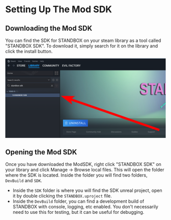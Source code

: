 # Setting Up The Mod SDK

## Downloading the Mod SDK

You can find the SDK for STANDBOX on your steam library as a tool called "STANDBOX SDK". To download it, simply search for it on the library and click the install button.

![](../images/SteamLibrarySDK.png)


## Opening the Mod SDK

Once you have downloaded the ModSDK, right click "STANDBOX SDK" on your library and click Manage -> Browse local files. This will open the folder where the SDK is located. Inside the folder you will find two folders, `DevBuild` and `SDK`. 

- Inside the `SDK` folder is where you will find the SDK unreal project, open it by double clicking the `STANDBOX.uproject` file.
- Inside the `DevBuild` folder, you can find a development build of STANDBOX with console, logging, etc enabled. You don't necessarily need to use this for testing, but it can be useful for debugging.